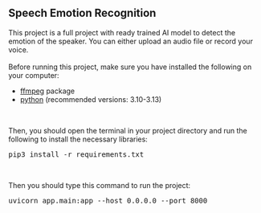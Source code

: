 <h2>Speech Emotion Recognition</h2>

This project is a full project with ready trained AI model to detect the emotion of the speaker. You can either upload an audio file or record your voice.<br><br>
Before running this project, make sure you have installed the following on your computer:<br>
<ul>
<li><a href="https://www.ffmpeg.org/download.html">ffmpeg</a> package</li>
<li><a href="https://www.python.org/">python</a> (recommended versions: 3.10-3.13)</li>
</ul>
<br>

Then, you should open the terminal in your project directory and run the following to install the necessary libraries:
<pre>pip3 install -r requirements.txt</pre>
<br>

Then you should type this command to run the project:
<pre>uvicorn app.main:app --host 0.0.0.0 --port 8000</pre>
